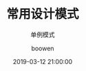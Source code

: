 ---
layout:       post
title:        "常用设计模式"
subtitle:     "单例模式"
date:         2019-03-12 21:00:00
author:       "boowen"
header-img:   "img/post-bg-pubsub.png"
header-mask:  0.3
tags:
    - 前端
    - JS
    - 设计模式
---